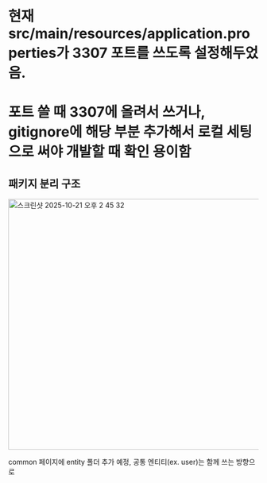 # 현재 src/main/resources/application.properties가 3307 포트를 쓰도록 설정해두었음.
# 포트 쓸 때 3307에 올려서 쓰거나, gitignore에 해당 부분 추가해서 로컬 세팅으로 써야 개발할 때 확인 용이함

## 패키지 분리 구조
<img width="586" height="505" alt="스크린샷 2025-10-21 오후 2 45 32" src="https://github.com/user-attachments/assets/060f6bd7-ba32-4ce1-8e5f-b04b3115e2d4" />

common 페이지에 entity 폴더 추가 예정, 공통 엔티티(ex. user)는 함께 쓰는 방향으로

